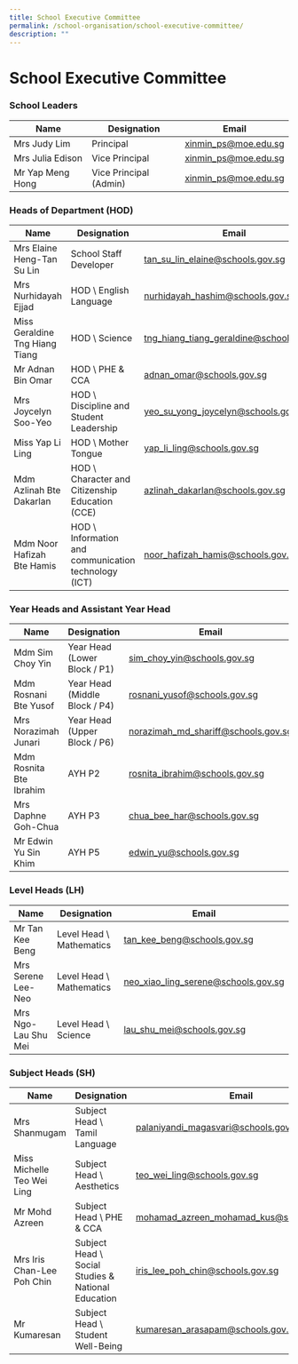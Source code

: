 ```yaml
---
title: School Executive Committee
permalink: /school-organisation/school-executive-committee/
description: ""
---
```

# **School Executive Committee**

### School Leaders


| Name 	| Designation 	| Email 	|
|---	|---	|---	|
| Mrs Judy Lim 	| Principal 	| [xinmin_ps@moe.edu.sg](mailto:xinmin_ps@moe.edu.sg) 	|
| Mrs Julia Edison 	| Vice Principal 	| [xinmin_ps@moe.edu.sg](mailto:xinmin_ps@moe.edu.sg) 	|
| Mr Yap Meng Hong 	| Vice Principal (Admin) 	| [xinmin_ps@moe.edu.sg](mailto:xinmin_ps@moe.edu.sg) 	|



### Heads of Department (HOD)

| Name 	| Designation 	| Email 	|
|---	|---	|---	|
| Mrs Elaine Heng-Tan Su Lin 	| School Staff Developer 	| [tan_su_lin_elaine@schools.gov.sg](mailto:tan_su_lin_elaine@schools.gov.sg) 	|
| Mrs Nurhidayah Ejjad 	| HOD \ English Language 	| [nurhidayah_hashim@schools.gov.sg](mailto:nurhidayah_hashim@schools.gov.sg) 	|
| Miss Geraldine Tng Hiang Tiang 	| HOD \ Science 	| [tng_hiang_tiang_geraldine@schools.gov.sg](mailto:tng_hiang_tiang_geraldine@schools.gov.sg) 	|
| Mr Adnan Bin Omar 	| HOD \ PHE & CCA 	| [adnan_omar@schools.gov.sg](mailto:adnan_omar@schools.gov.sg) 	|
| Mrs Joycelyn Soo-Yeo 	| HOD \ Discipline and Student Leadership 	| [yeo_su_yong_joycelyn@schools.gov.sg](mailto:yeo_su_yong_joycelyn@schools.gov.sg) 	|
| Miss Yap Li Ling 	| HOD \ Mother Tongue 	| [yap_li_ling@schools.gov.sg](mailto:yap_li_ling@schools.gov.sg) 	|
| Mdm Azlinah Bte Dakarlan  	| HOD \ Character and Citizenship Education (CCE) 	| [azlinah_dakarlan@schools.gov.sg](mailto:azlinah_dakarlan@schools.gov.sg) 	|
| Mdm Noor Hafizah Bte Hamis 	| HOD \ Information and communication technology (ICT) 	| [noor_hafizah_hamis@schools.gov.sg](mailto:noor_hafizah_hamis@schools.gov.sg) 	|


### Year Heads and Assistant Year Head


| Name 	| Designation 	| Email 	|
|---	|---	|---	|
| Mdm Sim Choy Yin  	| Year Head (Lower Block / P1) 	| [sim_choy_yin@schools.gov.sg](mailto:sim_choy_yin@schools.gov.sg) 	|
| Mdm Rosnani Bte Yusof  	| Year Head (Middle Block / P4) 	| [rosnani_yusof@schools.gov.sg](mailto:rosnani_yusof@schools.gov.sg) 	|
| Mrs Norazimah Junari 	| Year Head (Upper Block / P6) 	| [norazimah_md_shariff@schools.gov.sg](mailto:norazimah_md_shariff@schools.gov.sg) 	|
| Mdm Rosnita Bte Ibrahim 	| AYH P2 	| [rosnita_ibrahim@schools.gov.sg](mailto:rosnita_ibrahim@schools.gov.sg) 	|
| Mrs Daphne Goh-Chua 	| AYH P3 	| [chua_bee_har@schools.gov.sg](mailto:chua_bee_har@schools.gov.sg) 	|
| Mr Edwin Yu Sin Khim 	| AYH P5 	| [edwin_yu@schools.gov.sg](mailto:edwin_yu@schools.gov.sg) 	|


### Level Heads (LH)

| Name 	| Designation 	| Email 	|
|---	|---	|---	|
| Mr Tan Kee Beng 	| Level Head \ Mathematics 	| [tan_kee_beng@schools.gov.sg](mailto:tan_kee_beng@schools.gov.sg) 	|
| Mrs Serene Lee-Neo 	| Level Head \ Mathematics 	| [neo_xiao_ling_serene@schools.gov.sg](mailto:neo_xiao_ling_serene@schools.gov.sg) 	|
| Mrs Ngo-Lau Shu Mei 	| Level Head \ Science 	| [lau_shu_mei@schools.gov.sg](mailto:lau_shu_mei@schools.gov.sg) 	|


### Subject Heads (SH)

| Name 	| Designation 	| Email 	|
|---	|---	|---	|
| Mrs Shanmugam 	| Subject Head \ Tamil Language 	| [palaniyandi_magasvari@schools.gov.sg](mailto:palaniyandi_magasvari@schools.gov.sg) 	|
| Miss Michelle Teo Wei Ling 	| Subject Head \ Aesthetics 	| [teo_wei_ling@schools.gov.sg](mailto:teo_wei_ling@schools.gov.sg) 	|
| Mr Mohd Azreen 	| Subject Head \ PHE & CCA 	| [mohamad_azreen_mohamad_kus@schools.gov.sg](mailto:mohamad_azreen_mohamad_kus@schools.gov.sg) 	|
| Mrs Iris Chan-Lee Poh Chin 	| Subject Head \ Social Studies & National Education 	| [iris_lee_poh_chin@schools.gov.sg](mailto:iris_lee_poh_chin@schools.gov.sg) 	|
| Mr Kumaresan 	|  Subject Head \ Student Well-Being 	| [kumaresan_arasapam@schools.gov.sg](mailto:kumaresan_arasapam@schools.gov.sg) 	|